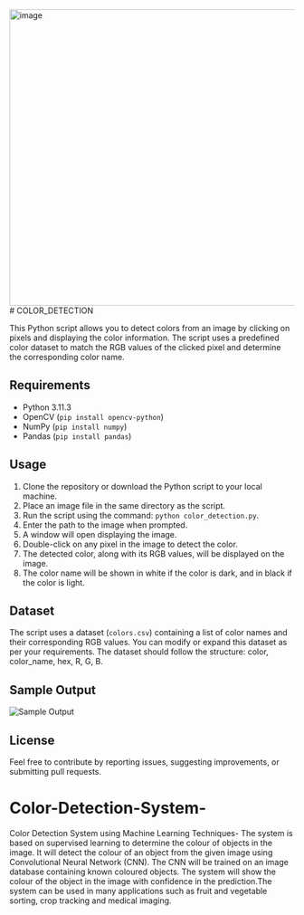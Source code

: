 <img width="524" alt="image" src="https://github.com/Dhru007/COLOR_DETECTION/assets/103928261/b5878602-a863-4b34-9aba-44cee70ef856">
# COLOR_DETECTION

This Python script allows you to detect colors from an image by clicking on pixels and displaying the color information. The script uses a predefined color dataset to match the RGB values of the clicked pixel and determine the corresponding color name.

## Requirements

- Python 3.11.3
- OpenCV (`pip install opencv-python`)
- NumPy (`pip install numpy`)
- Pandas (`pip install pandas`)

## Usage

1. Clone the repository or download the Python script to your local machine.
2. Place an image file in the same directory as the script.
3. Run the script using the command: `python color_detection.py`.
4. Enter the path to the image when prompted.
5. A window will open displaying the image.
6. Double-click on any pixel in the image to detect the color.
7. The detected color, along with its RGB values, will be displayed on the image.
8. The color name will be shown in white if the color is dark, and in black if the color is light.

## Dataset

The script uses a dataset (`colors.csv`) containing a list of color names and their corresponding RGB values. You can modify or expand this dataset as per your requirements. The dataset should follow the structure: color, color_name, hex, R, G, B.


## Sample Output

![Sample Output](output.png)

## License

Feel free to contribute by reporting issues, suggesting improvements, or submitting pull requests.

# Color-Detection-System-

Color Detection System using Machine Learning Techniques- 
The system is based on supervised learning to determine the colour of objects in the image. It will detect the colour of an object from 
the given image using Convolutional Neural Network (CNN). The CNN will be trained on an image database containing known coloured objects. 
The system will show the colour of the object in the image with confidence in the prediction.The system can be used in many applications 
such as fruit and vegetable sorting, crop tracking and medical imaging.


